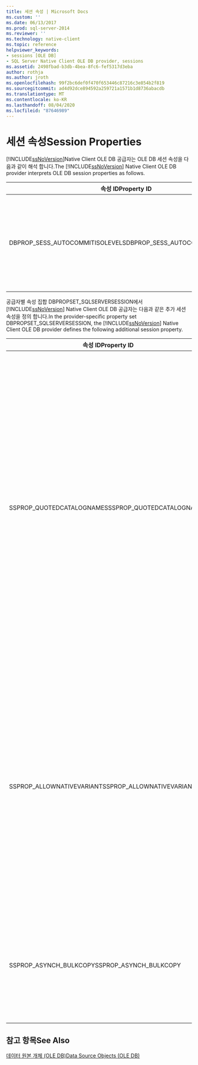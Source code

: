 ```yaml
---
title: 세션 속성 | Microsoft Docs
ms.custom: ''
ms.date: 06/13/2017
ms.prod: sql-server-2014
ms.reviewer: ''
ms.technology: native-client
ms.topic: reference
helpviewer_keywords:
- sessions [OLE DB]
- SQL Server Native Client OLE DB provider, sessions
ms.assetid: 2498fbad-b3db-4bea-8fc6-fef5317d3eba
author: rothja
ms.author: jroth
ms.openlocfilehash: 99f2bc6def0f470f653446c87216c3e854b2f819
ms.sourcegitcommit: ad4d92dce894592a259721a1571b1d8736abacdb
ms.translationtype: MT
ms.contentlocale: ko-KR
ms.lasthandoff: 08/04/2020
ms.locfileid: "87646989"
---
```

# <a name="session-properties"></a><span data-ttu-id="e875d-102">세션 속성</span><span class="sxs-lookup"><span data-stu-id="e875d-102">Session Properties</span></span>
  <span data-ttu-id="e875d-103">[!INCLUDE[ssNoVersion](../../includes/ssnoversion-md.md)]Native Client OLE DB 공급자는 OLE DB 세션 속성을 다음과 같이 해석 합니다.</span><span class="sxs-lookup"><span data-stu-id="e875d-103">The [!INCLUDE[ssNoVersion](../../includes/ssnoversion-md.md)] Native Client OLE DB provider interprets OLE DB session properties as follows.</span></span>  
  
|<span data-ttu-id="e875d-104">속성 ID</span><span class="sxs-lookup"><span data-stu-id="e875d-104">Property ID</span></span>|<span data-ttu-id="e875d-105">Description</span><span class="sxs-lookup"><span data-stu-id="e875d-105">Description</span></span>|  
|-----------------|-----------------|  
|<span data-ttu-id="e875d-106">DBPROP_SESS_AUTOCOMMITISOLEVELS</span><span class="sxs-lookup"><span data-stu-id="e875d-106">DBPROP_SESS_AUTOCOMMITISOLEVELS</span></span>|<span data-ttu-id="e875d-107">[!INCLUDE[ssNoVersion](../../includes/ssnoversion-md.md)]Native Client OLE DB 공급자는 비정상 수준 DBPROPVAL_TI_CHAOS를 제외 하 고 모든 자동 커밋 트랜잭션 격리 수준을 지원 합니다.</span><span class="sxs-lookup"><span data-stu-id="e875d-107">The [!INCLUDE[ssNoVersion](../../includes/ssnoversion-md.md)] Native Client OLE DB provider supports all autocommit transaction isolation levels with the exception of the chaos level DBPROPVAL_TI_CHAOS.</span></span>|  
  
 <span data-ttu-id="e875d-108">공급자별 속성 집합 DBPROPSET_SQLSERVERSESSION에서 [!INCLUDE[ssNoVersion](../../includes/ssnoversion-md.md)] Native Client OLE DB 공급자는 다음과 같은 추가 세션 속성을 정의 합니다.</span><span class="sxs-lookup"><span data-stu-id="e875d-108">In the provider-specific property set DBPROPSET_SQLSERVERSESSION, the [!INCLUDE[ssNoVersion](../../includes/ssnoversion-md.md)] Native Client OLE DB provider defines the following additional session property.</span></span>  
  
|<span data-ttu-id="e875d-109">속성 ID</span><span class="sxs-lookup"><span data-stu-id="e875d-109">Property ID</span></span>|<span data-ttu-id="e875d-110">Description</span><span class="sxs-lookup"><span data-stu-id="e875d-110">Description</span></span>|  
|-----------------|-----------------|  
|<span data-ttu-id="e875d-111">SSPROP_QUOTEDCATALOGNAMES</span><span class="sxs-lookup"><span data-stu-id="e875d-111">SSPROP_QUOTEDCATALOGNAMES</span></span>|<span data-ttu-id="e875d-112">유형: VT_BOOL</span><span class="sxs-lookup"><span data-stu-id="e875d-112">Type: VT_BOOL</span></span><br /><br /> <span data-ttu-id="e875d-113">R/W: 읽기/쓰기</span><span class="sxs-lookup"><span data-stu-id="e875d-113">R/W: Read/write</span></span><br /><br /> <span data-ttu-id="e875d-114">Default: VARIANT_FALSE</span><span class="sxs-lookup"><span data-stu-id="e875d-114">Default: VARIANT_FALSE</span></span><br /><br /> <span data-ttu-id="e875d-115">설명: CATALOG 제한에서 허용되는 따옴표 붙은 식별자입니다.</span><span class="sxs-lookup"><span data-stu-id="e875d-115">Description: Quoted identifiers allowed in CATALOG restriction.</span></span><br /><br /> <span data-ttu-id="e875d-116">VARIANT_TRUE: 따옴표 붙은 식별자는 분산 쿼리 지원을 제공하는 스키마 행 집합에 대한 카탈로그 제한에서 인식됩니다.</span><span class="sxs-lookup"><span data-stu-id="e875d-116">VARIANT_TRUE: Quoted identifiers are recognized for a catalog restriction for the schema rowsets that supply distributed query support.</span></span><br /><br /> <span data-ttu-id="e875d-117">VARIANT_FALSE: 따옴표 붙은 식별자는 분산 쿼리 지원을 제공하는 스키마 행 집합에 대한 카탈로그 제한에서 인식되지 않습니다.</span><span class="sxs-lookup"><span data-stu-id="e875d-117">VARIANT_FALSE: Quoted identifiers are not recognized for a catalog restriction for the schema rowsets that supply distributed query support.</span></span><br /><br /> <span data-ttu-id="e875d-118">분산 쿼리 지원을 제공하는 스키마 행 집합에 대한 자세한 내용은 [스키마 행 집합에서 분산 쿼리 지원](../native-client/ole-db/schema-rowsets-distributed-query-support.md)을 참조하십시오.</span><span class="sxs-lookup"><span data-stu-id="e875d-118">For more information about schema rowsets that supply distributed query support, see [Distributed Query Support in Schema Rowsets](../native-client/ole-db/schema-rowsets-distributed-query-support.md).</span></span>|  
|<span data-ttu-id="e875d-119">SSPROP_ALLOWNATIVEVARIANT</span><span class="sxs-lookup"><span data-stu-id="e875d-119">SSPROP_ALLOWNATIVEVARIANT</span></span>|<span data-ttu-id="e875d-120">유형: VT_BOOL</span><span class="sxs-lookup"><span data-stu-id="e875d-120">Type: VT_BOOL</span></span><br /><br /> <span data-ttu-id="e875d-121">R/W: 읽기/쓰기</span><span class="sxs-lookup"><span data-stu-id="e875d-121">R/W: Read/Write</span></span><br /><br /> <span data-ttu-id="e875d-122">Default: VARIANT_FALSE</span><span class="sxs-lookup"><span data-stu-id="e875d-122">Default: VARIANT_FALSE</span></span><br /><br /> <span data-ttu-id="e875d-123">설명: 데이터가 DBTYPE_VARIANT 또는 DBTYPE_SQLVARIANT로 인출되는지를 결정합니다.</span><span class="sxs-lookup"><span data-stu-id="e875d-123">Description: Determines if the data fetched in is as DBTYPE_VARIANT or DBTYPE_SQLVARIANT.</span></span><br /><br /> <span data-ttu-id="e875d-124">VARIANT_TRUE: 열 유형이 DBTYPE_SQLVARIANT로 반환되고, 이 경우 버퍼에 SSVARIANT 구조가 포함됩니다.</span><span class="sxs-lookup"><span data-stu-id="e875d-124">VARIANT_TRUE: Column type is returned as DBTYPE_SQLVARIANT in which case the buffer will hold SSVARIANT structure.</span></span><br /><br /> <span data-ttu-id="e875d-125">VARIANT_FALSE: 열 유형이 DBTYPE_VARIANT로 반환되고, 이 경우 버퍼에 VARIANT 구조가 포함됩니다.</span><span class="sxs-lookup"><span data-stu-id="e875d-125">VARIANT_FALSE: Column type is returned as DBTYPE_VARIANT and the buffer will have VARIANT structure.</span></span>|  
|<span data-ttu-id="e875d-126">SSPROP_ASYNCH_BULKCOPY</span><span class="sxs-lookup"><span data-stu-id="e875d-126">SSPROP_ASYNCH_BULKCOPY</span></span>|<span data-ttu-id="e875d-127">비동기 모드를 사용하려면 BCPExec 메서드를 호출하기 전에 공급자별 세션 속성 SSPROP_ASYNCH_BULKCOPY를 VARIANT_TRUE로 설정합니다.</span><span class="sxs-lookup"><span data-stu-id="e875d-127">To use asynchronous mode, set the provider specific session property SSPROP_ASYNCH_BULKCOPY to VARIANT_TRUE before calling the BCPExec method.</span></span> <span data-ttu-id="e875d-128">이 속성은 DBPROPSET_SQLSERVERSESSION 속성 집합에서 사용할 수 있습니다.</span><span class="sxs-lookup"><span data-stu-id="e875d-128">This property is available in the DBPROPSET_SQLSERVERSESSION property set.</span></span>|  
  
## <a name="see-also"></a><span data-ttu-id="e875d-129">참고 항목</span><span class="sxs-lookup"><span data-stu-id="e875d-129">See Also</span></span>  
 [<span data-ttu-id="e875d-130">데이터 원본 개체 &#40;OLE DB&#41;</span><span class="sxs-lookup"><span data-stu-id="e875d-130">Data Source Objects &#40;OLE DB&#41;</span></span>](data-source-objects-ole-db.md)  
  
  
